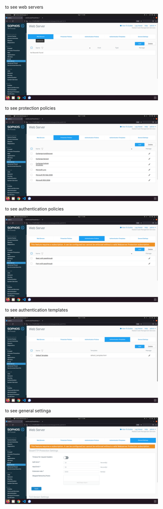 to see web servers

![](_1.png)

to see protection policies

![](_2.png)

to see authentication policies

![](_3.png)

to see authentication templates

![](_4.png)

to see general settinga

![](_5.png)
